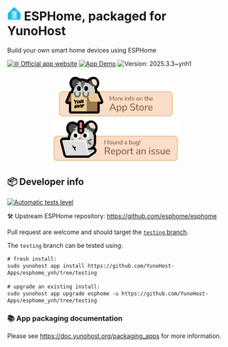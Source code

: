 <!--
N.B.: This README was automatically generated by <https://github.com/YunoHost/apps_tools/blob/main/readme_generator>
It shall NOT be edited by hand.
-->

<h1>
  <img src="https://raw.githubusercontent.com/YunoHost/apps/master/logos/esphome.png" width="32px" alt="Logo of ESPHome">
  ESPHome, packaged for YunoHost
</h1>

Build your own smart home devices using ESPHome

[![🌐 Official app website](https://img.shields.io/badge/Official_app_website-darkgreen?style=for-the-badge)](https://esphome.io/)
[![App Demo](https://img.shields.io/badge/App_Demo-blue?style=for-the-badge)](https://web.esphome.io/)
![Version: 2025.3.3~ynh1](https://img.shields.io/badge/Version-2025.3.3~ynh1-rgba(0,150,0,1)?style=for-the-badge)

<div align="center">
<a href="https://apps.yunohost.org/app/esphome"><img height="100px" src="https://github.com/YunoHost/yunohost-artwork/raw/refs/heads/main/badges/neopossum-badges/badge_more_info_on_the_appstore.svg"/></a>
<a href="https://github.com/YunoHost-Apps/esphome_ynh/issues"><img height="100px" src="https://github.com/YunoHost/yunohost-artwork/raw/refs/heads/main/badges/neopossum-badges/badge_report_an_issue.svg"/></a>
</div>

## 📦 Developer info

[![Automatic tests level](https://apps.yunohost.org/badge/cilevel/esphome)](https://ci-apps.yunohost.org/ci/apps/esphome/)

🛠️ Upstream ESPHome repository: <https://github.com/esphome/esphome>

Pull request are welcome and should target the [`testing` branch](https://github.com/YunoHost-Apps/esphome_ynh/tree/testing).

The `testing` branch can be tested using:
```
# fresh install:
sudo yunohost app install https://github.com/YunoHost-Apps/esphome_ynh/tree/testing

# upgrade an existing install:
sudo yunohost app upgrade esphome -u https://github.com/YunoHost-Apps/esphome_ynh/tree/testing
```

### 📚 App packaging documentation

Please see <https://doc.yunohost.org/packaging_apps> for more information.